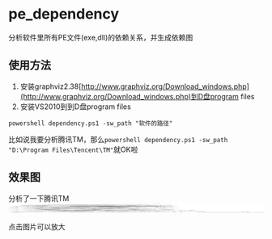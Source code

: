 # pe_dependency
分析软件里所有PE文件(exe,dll)的依赖关系，并生成依赖图

## 使用方法
1. 安装graphviz2.38[http://www.graphviz.org/Download_windows.php](http://www.graphviz.org/Download_windows.php)到D盘program files
2. 安装VS2010到到D盘program files
```batch
powershell dependency.ps1 -sw_path "软件的路径"
```
比如说我要分析腾讯TM，那么`powershell dependency.ps1 -sw_path "D:\Program Files\Tencent\TM"`就OK啦

## 效果图
分析了一下腾讯TM
![](https://github.com/CodeJuan/pe_dependency/raw/master/dependency_graph11.png)


点击图片可以放大
